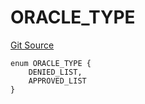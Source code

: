 # ORACLE_TYPE
[Git Source](https://github.com/thrackle-io/tron/blob/13349942d6b36cb5b881624be044b28167a194cf/src/protocol/economic/ruleProcessor/RuleCodeData.sol)


```solidity
enum ORACLE_TYPE {
    DENIED_LIST,
    APPROVED_LIST
}
```

